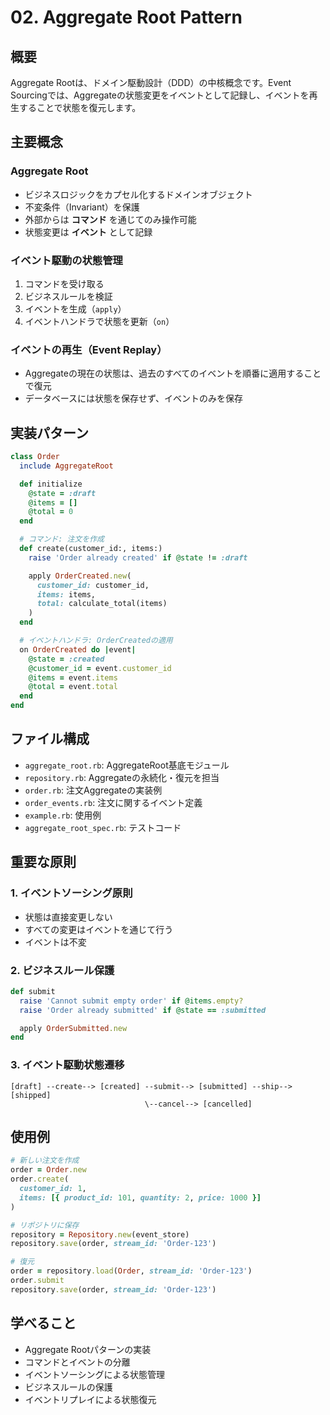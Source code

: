 # 02. Aggregate Root Pattern

## 概要

Aggregate Rootは、ドメイン駆動設計（DDD）の中核概念です。Event Sourcingでは、Aggregateの状態変更をイベントとして記録し、イベントを再生することで状態を復元します。

## 主要概念

### Aggregate Root
- ビジネスロジックをカプセル化するドメインオブジェクト
- 不変条件（Invariant）を保護
- 外部からは **コマンド** を通じてのみ操作可能
- 状態変更は **イベント** として記録

### イベント駆動の状態管理
1. コマンドを受け取る
2. ビジネスルールを検証
3. イベントを生成（`apply`）
4. イベントハンドラで状態を更新（`on`）

### イベントの再生（Event Replay）
- Aggregateの現在の状態は、過去のすべてのイベントを順番に適用することで復元
- データベースには状態を保存せず、イベントのみを保存

## 実装パターン

```ruby
class Order
  include AggregateRoot

  def initialize
    @state = :draft
    @items = []
    @total = 0
  end

  # コマンド: 注文を作成
  def create(customer_id:, items:)
    raise 'Order already created' if @state != :draft

    apply OrderCreated.new(
      customer_id: customer_id,
      items: items,
      total: calculate_total(items)
    )
  end

  # イベントハンドラ: OrderCreatedの適用
  on OrderCreated do |event|
    @state = :created
    @customer_id = event.customer_id
    @items = event.items
    @total = event.total
  end
end
```

## ファイル構成

- `aggregate_root.rb`: AggregateRoot基底モジュール
- `repository.rb`: Aggregateの永続化・復元を担当
- `order.rb`: 注文Aggregateの実装例
- `order_events.rb`: 注文に関するイベント定義
- `example.rb`: 使用例
- `aggregate_root_spec.rb`: テストコード

## 重要な原則

### 1. イベントソーシング原則
- 状態は直接変更しない
- すべての変更はイベントを通じて行う
- イベントは不変

### 2. ビジネスルール保護
```ruby
def submit
  raise 'Cannot submit empty order' if @items.empty?
  raise 'Order already submitted' if @state == :submitted

  apply OrderSubmitted.new
end
```

### 3. イベント駆動状態遷移
```
[draft] --create--> [created] --submit--> [submitted] --ship--> [shipped]
                              \--cancel--> [cancelled]
```

## 使用例

```ruby
# 新しい注文を作成
order = Order.new
order.create(
  customer_id: 1,
  items: [{ product_id: 101, quantity: 2, price: 1000 }]
)

# リポジトリに保存
repository = Repository.new(event_store)
repository.save(order, stream_id: 'Order-123')

# 復元
order = repository.load(Order, stream_id: 'Order-123')
order.submit
repository.save(order, stream_id: 'Order-123')
```

## 学べること

- Aggregate Rootパターンの実装
- コマンドとイベントの分離
- イベントソーシングによる状態管理
- ビジネスルールの保護
- イベントリプレイによる状態復元
